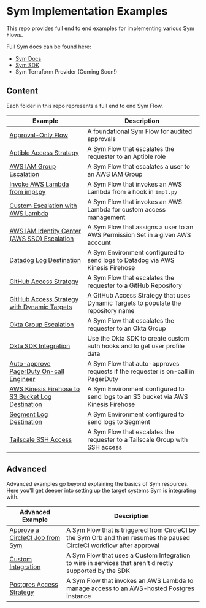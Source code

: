 # Sym Implementation Examples

This repo provides full end to end examples for implementing various Sym Flows.

Full Sym docs can be found here:
- [Sym Docs](https://docs.symops.com/docs)
- [Sym SDK](https://sdk.docs.symops.com/)
- Sym Terraform Provider (Coming Soon!)

## Content
Each folder in this repo represents a full end to end Sym Flow.

| Example                                                                 | Description                                                                                                            |
| ----------------------------------------------------------------------- | ---------------------------------------------------------------------------------------------------------------------- |
| [Approval-Only Flow](approvals)                                         | A foundational Sym Flow for audited approvals                                                                          |
| [Aptible Access Strategy](aptible_access_strategy)                      | A Sym Flow that escalates the requester to an Aptible role                                                             |
| [AWS IAM Group Escalation](aws_iam_strategy)                            | A Sym Flow that escalates a user to an AWS IAM Group                                                                   |
| [Invoke AWS Lambda from impl.py](aws_lambda_sdk)                        | A Sym Flow that invokes an AWS Lambda from a hook in `impl.py`                                                         |
| [Custom Escalation with AWS Lambda](aws_lambda_strategy)                | A Sym Flow that invokes an AWS Lambda for custom access management                                                     |
| [AWS IAM Identity Center (AWS SSO) Escalation](aws_sso_strategy)     | A Sym Flow that assigns a user to an AWS Permission Set in a given AWS account                                     |
| [Datadog Log Destination](datadog_log_destination)                      | A Sym Environment configured to send logs to Datadog via AWS Kinesis Firehose                                          |
| [GitHub Access Strategy](github_access_strategy)                        | A Sym Flow that escalates the requester to a GitHub Repository                                                         |
| [GitHub Access Strategy with Dynamic Targets](github_dynamic_targets)   | A GitHub Access Strategy that uses Dynamic Targets to populate the repository name                                     |
| [Okta Group Escalation](okta_access_strategy)                           | A Sym Flow that escalates the requester to an Okta Group                                                               |
| [Okta SDK Integration](okta_sdk)                                        | Use the Okta SDK to create custom auth hooks and to get user profile data                                              |
| [Auto-approve PagerDuty On-call Engineer](pagerduty_on_call)            | A Sym Flow that auto-approves requests if the requester is on-call in PagerDuty                                        |
| [AWS Kinesis Firehose to S3 Bucket Log Destination](s3_log_destination) | A Sym Environment configured to send logs to an S3 bucket via AWS Kinesis Firehose                                     |
| [Segment Log Destination](segment_log_destination)                      | A Sym Environment configured to send logs to Segment                                                                   |
| [Tailscale SSH Access](tailscale_ssh_access)                            | A Sym Flow that escalates the requester to a Tailscale Group with SSH access                                           |

## Advanced
Advanced examples go beyond explaining the basics of Sym resources. Here you'll get deeper into setting up the target systems Sym is integrating with.

| Advanced Example                                                        | Description                                                                                                            |
|-------------------------------------------------------------------------|------------------------------------------------------------------------------------------------------------------------|
| [Approve a CircleCI Job from Sym](advanced/approve_circleci_job)        | A Sym Flow that is triggered from CircleCI by the Sym Orb and then resumes the paused CircleCI workflow after approval |
| [Custom Integration](advanced/custom_integration)                       | A Sym Flow that uses a Custom Integration to wire in services that aren't directly supported by the SDK                |
| [Postgres Access Strategy](advanced/postgres_lambda_strategy)           | A Sym Flow that invokes an AWS Lambda to manage access  to an AWS-hosted Postgres instance                             |
